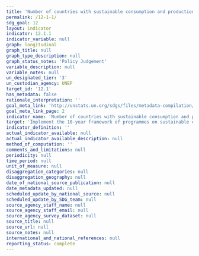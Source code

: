 ```yaml
---
title: 'Number of countries with sustainable consumption and production (SCP) national action plans or SCP mainstreamed as a priority or a target into national policies'
permalink: /12-1-1/
sdg_goal: 12
layout: indicator
indicator: 12.1.1
indicator_variable: null
graph: longitudinal
graph_title: null
graph_type_description: null
graph_status_notes: 'Policy Judgement'
variable_description: null
variable_notes: null
un_designated_tier: '3'
un_custodian_agency: UNEP
target_id: '12.1'
has_metadata: false
rationale_interpretation: ''
goal_meta_link: 'http://unstats.un.org/sdgs/files/metadata-compilation/Metadata-Goal-12.pdf'
goal_meta_link_page: 2
indicator_name: 'Number of countries with sustainable consumption and production (SCP) national action plans or SCP mainstreamed as a priority or a target into national policies'
target: 'Implement the 10-year framework of programmes on sustainable consumption and production, all countries taking action, with developed countries taking the lead, taking into account the development and capabilities of developing countries.'
indicator_definition: ''
actual_indicator_available: null
actual_indicator_available_description: null
method_of_computation: ''
comments_and_limitations: null
periodicity: null
time_period: null
unit_of_measure: null
disaggregation_categories: null
disaggregation_geography: null
date_of_national_source_publication: null
date_metadata_updated: null
scheduled_update_by_national_source: null
scheduled_update_by_SDG_team: null
source_agency_staff_name: null
source_agency_staff_email: null
source_agency_survey_dataset: null
source_title: null
source_url: null
source_notes: null
international_and_national_references: null
reporting_status: complete
---
```

